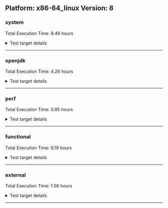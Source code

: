 ## Platform: x86-64_linux Version: 8 

###  system
 Total Execution Time:  9.46  hours
<details><summary>Test target details</summary>

| Test Name | Time |
| --- | --- |
| TestJlmRemoteThreadAuth_0 | 750527.00  ms|
| TestIBMJlmRemoteMemoryAuth_SE80_Linux_1 | 749062.00  ms|
| TestIBMJlmRemoteMemoryAuth_SE80_Linux_0 | 747126.00  ms|
| TestJlmRemoteThreadAuth_1 | 739383.00  ms|
| TestJlmRemoteThreadNoAuth_0 | 726700.00  ms|
| TestJlmRemoteThreadNoAuth_1 | 714310.00  ms|
| TestIBMJlmRemoteMemoryNoAuth_SE80_Linux_1 | 709214.00  ms|
| TestIBMJlmRemoteMemoryNoAuth_SE80_Linux_0 | 708973.00  ms|
| MiniMix_aot_5m_0 | 683395.00  ms|
| TestJlmRemoteClassAuth_0 | 677194.00  ms|
| TestJlmRemoteClassAuth_1 | 663857.00  ms|
| TestJlmRemoteClassNoAuth_0 | 660915.00  ms|
| TestJlmRemoteClassNoAuth_1 | 648614.00  ms|
| SharedClasses.SCM23.MultiThreadMultiCL_1 | 617455.00  ms|
| SharedClasses.SCM23.MultiThreadMultiCL_0 | 611040.00  ms|
| SharedClasses.SCM23.MultiCL_0 | 506719.00  ms|
| SharedClasses.SCM23.MultiCL_1 | 459439.00  ms|
| ConcurrentLoadTest_5m_0 | 348553.00  ms|
| ConcurrentLoadTest_5m_1 | 348072.00  ms|
| MiniMix_5m_0 | 344667.00  ms|
| MiniMix_5m_1 | 342847.00  ms|
| MiniMix_5min_jdk8_0 | 339996.00  ms|
| DBBLoadTest_5m_0 | 309862.00  ms|
| DBBLoadTest_5m_1 | 309624.00  ms|
| NioLoadTest_5m_0 | 309441.00  ms|
| NioLoadTest_5m_1 | 308815.00  ms|
| LambdaLoadTest_J9_5m_0 | 304618.00  ms|
| LambdaLoadTest_J9_5m_1 | 304617.00  ms|
| LambdaLoadTest_CS_5m_0 | 304376.00  ms|
| MauveSingleInvocLoad_J9_5m_1 | 304347.00  ms|
| MauveSingleThrdLoad_J9_5m_0 | 304288.00  ms|
| MauveSingleInvocLoad_J9_5m_0 | 304278.00  ms|
| MauveSingleThrdLoad_J9_5m_1 | 304247.00  ms|
| LangLoadTest_5m_0 | 304137.00  ms|
| DaaLoadTest_daa1_5m_0 | 304058.00  ms|
| DaaLoadTest_daa1_5m_1 | 303953.00  ms|
| DaaLoadTest_daa2_5m_1 | 303949.00  ms|
| HeapHogLoadTest_5m_1 | 303927.00  ms|
| DaaLoadTest_daa1_CS_5m_0 | 303917.00  ms|
| ClassLoadingTest_CS_5m_0 | 303848.00  ms|
| DaaLoadTest_daa2_5m_0 | 303793.00  ms|
| DaaLoadTest_all_CS_5m_0 | 303759.00  ms|
| DaaLoadTest_daa2_CS_5m_0 | 303677.00  ms|
| DaaLoadTest_all_5m_0 | 303631.00  ms|
| DaaLoadTest_all_5m_1 | 303623.00  ms|
| HeapHogLoadTest_5m_0 | 303586.00  ms|
| DaaLoadTest_daa3_5m_0 | 303552.00  ms|
| ObjectTreeLoadTest_5m_0 | 303542.00  ms|
| MathLoadTest_autosimd_CS_5m_0 | 303464.00  ms|
| DaaLoadTest_daa3_5m_1 | 303454.00  ms|
| MathLoadTest_all_CS_5m_0 | 303432.00  ms|
| DaaLoadTest_daa3_CS_5m_0 | 303382.00  ms|
| MathLoadTest_bigdecimal_CS_5m_0 | 303349.00  ms|
| ObjectTreeLoadTest_5m_1 | 303201.00  ms|
| MauveMultiThrdLoad_5m_1 | 303191.00  ms|
| MauveMultiThrdLoad_5m_0 | 303123.00  ms|
| MathLoadTest_all_5m_1 | 303084.00  ms|
| MathLoadTest_all_5m_0 | 303076.00  ms|
| MauveSingleThrdLoad_HS_5m_0 | 302945.00  ms|
| MauveSingleThrdLoad_HS_5m_1 | 302898.00  ms|
| LambdaLoadTest_HS_5m_0 | 302805.00  ms|
| ClassLoadingTest_5m_1 | 302802.00  ms|
| MauveSingleInvocLoad_HS_5m_0 | 302795.00  ms|
| MauveSingleInvocLoad_HS_5m_1 | 302782.00  ms|
| MathLoadTest_autosimd_5m_1 | 302755.00  ms|
| MathLoadTest_bigdecimal_5m_1 | 302741.00  ms|
| ClassLoadingTest_5m_0 | 302722.00  ms|
| MathLoadTest_autosimd_5m_0 | 302700.00  ms|
| MathLoadTest_bigdecimal_5m_0 | 302695.00  ms|
| LambdaLoadTest_HS_5m_1 | 302673.00  ms|
| LangLoadTest_5m_1 | 301449.00  ms|
| UtilLoadTest_5m_0 | 294138.00  ms|
| UtilLoadTest_5m_1 | 294115.00  ms|
| SharedClasses.SCM01.MultiThreadMultiCL_1 | 270005.00  ms|
| HCRLateAttachWorkload_0 | 265465.00  ms|
| HCRLateAttachWorkload_1 | 258864.00  ms|
| SharedClasses.SCM01.MultiThreadMultiCL_0 | 254239.00  ms|
| SharedClasses.SCM23.MultiThread_0 | 252165.00  ms|
| SharedClasses.SCM23.MultiThread_1 | 238577.00  ms|
| TestJlmRemoteMemoryAuth_0 | 205657.00  ms|
| TestJlmRemoteMemoryNoAuth_0 | 193947.00  ms|
| TestJlmRemoteMemoryAuth_1 | 191002.00  ms|
| TestJlmRemoteMemoryNoAuth_1 | 180914.00  ms|
| ConcurrentLoadTest_0 | 165425.00  ms|
| TestJlmRemoteNotifierProxyAuth_0 | 148695.00  ms|
| TestJlmRemoteNotifierProxyAuth_1 | 146176.00  ms|
| SharedClasses.SCM01.SingleCL_0 | 136495.00  ms|
| NioLoadTest_0 | 135905.00  ms|
| SharedClassesAPI_0 | 135678.00  ms|
| SharedClassesAPI_1 | 131887.00  ms|
| SC_Softmx_UpDown_1 | 119411.00  ms|
| SC_Softmx_UpDown_0 | 119238.00  ms|
| SC_Softmx_Increase_1 | 109189.00  ms|
| SC_Softmx_Increase_0 | 108882.00  ms|
| SC_Softmx_JitAot_Linux_0 | 106855.00  ms|
| SC_Softmx_JitAot_Linux_1 | 104853.00  ms|
| SharedClasses.SCM01.MultiCL_0 | 104775.00  ms|
| MathLoadTest_all_0 | 104656.00  ms|
| SharedClasses.SCM01.MultiCL_1 | 103950.00  ms|
| SharedClasses.SCM01.MultiThread_0 | 75041.00  ms|
| MauveMultiThrdLoad_0 | 69778.00  ms|
| SharedClasses.SCM01.MultiThread_1 | 69701.00  ms|
| TestIBMJlmRemoteClassAuth_SE80_Linux_0 | 64729.00  ms|
| TestIBMJlmRemoteClassAuth_SE80_Linux_1 | 64155.00  ms|
| MathLoadTest_bigdecimal_0 | 63211.00  ms|
| MauveSingleThrdLoad_HS_0 | 56932.00  ms|
| ParallelStreamsLoadTest_CS_0 | 48761.00  ms|
| SharedClasses.SCM23.SingleCL_0 | 48498.00  ms|
| ParallelStreamsLoadTest_J9_0 | 46532.00  ms|
| SharedClasses.SCM23.SingleCL_1 | 45570.00  ms|
| ParallelStreamsLoadTest_J9_1 | 44896.00  ms|
| TestIBMJlmRemoteClassNoAuth_SE80_Linux_0 | 44878.00  ms|
| TestIBMJlmRemoteClassNoAuth_SE80_Linux_1 | 44085.00  ms|
| ClassLoadingTest_0 | 42823.00  ms|
| LockingLoadTest_0 | 32784.00  ms|
| LockingLoadTest_1 | 32137.00  ms|
| SharedClasses.SCM01.SingleCL_1 | 31843.00  ms|
| SharedClassesWorkload_1 | 28795.00  ms|
| SharedClassesWorkload_0 | 28785.00  ms|
| TestJlmLocal_0 | 27223.00  ms|
| TestJlmLocal_1 | 26758.00  ms|
| ParallelStreamsLoadTest_HS_1 | 26080.00  ms|
| ParallelStreamsLoadTest_HS_0 | 24172.00  ms|
| OAuthTest_0 | 18942.00  ms|
| LangLoadTest_0 | 16313.00  ms|
| UtilLoadTest_0 | 12852.00  ms|
| DirectByteBufferLoadTest_0 | 8383.00  ms|
| MauveSingleInvocLoad_HS_0 | 5206.00  ms|
| MathLoadTest_autosimd_0 | 5193.00  ms|
| jcstress_SampleTestBench_0 | 4789.00  ms|
| LambdaLoadTest_Hotspot_0 | 2254.00  ms|
| TestIBMJlmLocal_0 | 2194.00  ms|
| TestIBMJlmLocal_1 | 2132.00  ms|
| MachineInfo_0 | 532.00  ms|
| ConcurrentLoadTest_2 | 29.00  ms|
| UtilLoadTest_1 | 29.00  ms|
| ConcurrentLoadTest_1 | 29.00  ms|
| LangLoadTest_2 | 29.00  ms|
| UtilLoadTest_2 | 29.00  ms|
| MathLoadTest_all_1 | 29.00  ms|
| MathLoadTest_all_2 | 29.00  ms|
| LangLoadTest_1 | 29.00  ms|
| DirectByteBufferLoadTest_2 | 29.00  ms|
| DirectByteBufferLoadTest_1 | 28.00  ms|
| ClassLoadingTest_2 | 22.00  ms|
| MauveSingleThrdLoad_HS_2 | 22.00  ms|
| NioLoadTest_2 | 22.00  ms|
| NioLoadTest_1 | 21.00  ms|
| MathLoadTest_bigdecimal_1 | 20.00  ms|
| LambdaLoadTest_Hotspot_1 | 20.00  ms|
| JdiTest_1 | 19.00  ms|
| JdiTest_0 | 19.00  ms|
| JdiTest_2 | 19.00  ms|
| MauveMultiThrdLoad_2 | 19.00  ms|
| MathLoadTest_bigdecimal_2 | 19.00  ms|
| MathLoadTest_autosimd_1 | 19.00  ms|
| TestJlmRemoteMemoryAuth_2 | 18.00  ms|
| TestJlmRemoteMemoryNoAuth_2 | 18.00  ms|
| MauveSingleThrdLoad_HS_1 | 18.00  ms|
| MauveMultiThrdLoad_CS_5m_0 | 17.00  ms|
| MauveSingleInvocLoad_CS_5m_0 | 17.00  ms|
| ClassLoadingTest_1 | 17.00  ms|
| MathLoadTest_autosimd_2 | 17.00  ms|
| MauveSingleInvocLoad_HS_2 | 17.00  ms|
| MauveMultiThrdLoad_1 | 17.00  ms|
| LambdaLoadTest_Hotspot_2 | 17.00  ms|
| MauveSingleThrdLoad_CS_5m_0 | 16.00  ms|
| MauveSingleInvocLoad_HS_1 | 16.00  ms|
| MathLoadTest_bigdecimal_5m_2 | 15.00  ms|
| MauveSingleInvocLoad_HS_5m_2 | 15.00  ms|
| NioLoadTest_5m_2 | 15.00  ms|
| LambdaLoadTest_HS_5m_2 | 15.00  ms|
| MathLoadTest_all_5m_2 | 15.00  ms|
| MauveSingleThrdLoad_HS_5m_2 | 15.00  ms|
| MathLoadTest_autosimd_5m_2 | 15.00  ms|
| ParallelStreamsLoadTest_HS_2 | 14.00  ms|
| TestJlmRemoteNotifierProxyAuth_2 | 14.00  ms|
| TestIBMJlmRemoteClassAuth_SE80_0 | 14.00  ms|
| TestJlmLocal_2 | 14.00  ms|
| ClassLoadingTest_5m_2 | 14.00  ms|
| LangLoadTest_5m_2 | 14.00  ms|
| LockingLoadTest_2 | 14.00  ms|
| TestJlmRemoteThreadAuth_2 | 14.00  ms|
| MauveMultiThrdLoad_5m_2 | 14.00  ms|
| TestJlmRemoteClassAuth_2 | 14.00  ms|
| TestJlmRemoteClassNoAuth_2 | 14.00  ms|
| TestJlmRemoteThreadNoAuth_2 | 14.00  ms|
| UtilLoadTest_5m_2 | 14.00  ms|
| ConcurrentLoadTest_5m_2 | 14.00  ms|
| HCRLateAttachWorkload_2 | 14.00  ms|
| MiniMix_5m_2 | 14.00  ms|
| DBBLoadTest_5m_2 | 13.00  ms|
| TestIBMJlmRemoteClassNoAuth_SE80_1 | 13.00  ms|
| TestIBMJlmRemoteMemoryAuth_SE80_1 | 13.00  ms|
| TestIBMJlmRemoteClassAuth_SE80_1 | 13.00  ms|
| TestIBMJlmRemoteClassNoAuth_SE80_0 | 13.00  ms|
| TestIBMJlmRemoteMemoryNoAuth_SE80_0 | 13.00  ms|
| TestIBMJlmRemoteMemoryAuth_SE80_0 | 12.00  ms|
| SC_Softmx_JitAot_0 | 12.00  ms|
| TestIBMJlmRemoteMemoryNoAuth_SE80_1 | 12.00  ms|
| SC_Softmx_JitAot_1 | 12.00  ms|
</details>

---

###  openjdk
 Total Execution Time:  4.26  hours
<details><summary>Test target details</summary>

| Test Name | Time |
| --- | --- |
| jdk_security3_1 | 1005600.00  ms|
| jdk_security3_0 | 998260.00  ms|
| hotspot_jre_1 | 876624.00  ms|
| hotspot_jre_0 | 805754.00  ms|
| jdk_jfr_0 | 675974.00  ms|
| jdk_util_0 | 674450.00  ms|
| jdk_util_1 | 668450.00  ms|
| jdk_other_1 | 642613.00  ms|
| jdk_other_0 | 600962.00  ms|
| jdk_jfr_1 | 589031.00  ms|
| jdk_nio_0 | 375643.00  ms|
| dragonwell8_elastic-heap_hotspot_0 | 370550.00  ms|
| jdk_rmi_1 | 367770.00  ms|
| jdk_net_1 | 349042.00  ms|
| jdk_rmi_0 | 339552.00  ms|
| jdk_net_0 | 326950.00  ms|
| jdk_nio_1 | 319295.00  ms|
| hotspot_custom_0 | 303627.00  ms|
| hotspot_custom_1 | 303327.00  ms|
| jdk_lang_1 | 258833.00  ms|
| jdk_jmx_0 | 240671.00  ms|
| jdk_lang_0 | 237520.00  ms|
| jdk_tools_1 | 222210.00  ms|
| jdk_tools_0 | 216656.00  ms|
| jdk_security4_1 | 191545.00  ms|
| jdk_jmx_1 | 190984.00  ms|
| jdk_security4_0 | 189210.00  ms|
| jdk_beans_1 | 186178.00  ms|
| jdk_jdi_jdk8_0 | 182319.00  ms|
| jdk_jdi_jdk8_1 | 181207.00  ms|
| jdk_beans_0 | 180316.00  ms|
| jdk_instrument_0 | 163924.00  ms|
| dragonwell8_jwarmup_hotspot_0 | 137831.00  ms|
| jdk_imageio_0 | 132709.00  ms|
| jdk_imageio_1 | 132346.00  ms|
| jdk_security1_0 | 121351.00  ms|
| jdk_math_0 | 117335.00  ms|
| jdk_instrument_1 | 116031.00  ms|
| jdk_math_1 | 113238.00  ms|
| jdk_security2_0 | 103415.00  ms|
| jdk_jdi_0 | 100802.00  ms|
| jdk_security2_1 | 98075.00  ms|
| jdk_time_0 | 96945.00  ms|
| jdk_security1_1 | 96602.00  ms|
| jdk_time_1 | 83377.00  ms|
| jdk_io_1 | 63766.00  ms|
| jdk_management_0 | 62940.00  ms|
| jdk_io_0 | 62473.00  ms|
| dragonwell8_feature_jdk0_0 | 61873.00  ms|
| dragonwell8_elastic-heap_jdk_0 | 56788.00  ms|
| jdk_management_1 | 52694.00  ms|
| dragonwell8_feature_jdk1_0 | 47384.00  ms|
| jdk_text_1 | 43821.00  ms|
| dragonwell8_tenant_hotspot_0 | 39720.00  ms|
| jdk_text_0 | 39506.00  ms|
| dragonwell8_tenant_jdk_0 | 26306.00  ms|
| jdk_custom_0 | 23113.00  ms|
| dragonwell8_feature_jdk2_0 | 22833.00  ms|
| jdk_custom_1 | 21872.00  ms|
| dragonwell8_feature_jdk3_0 | 9058.00  ms|
| langtools_custom_1 | 5198.00  ms|
| langtools_custom_0 | 5006.00  ms|
| hotspot_compiler_0 | 2666.00  ms|
| hotspot_runtime_0 | 2648.00  ms|
| hotspot_runtime_1 | 2606.00  ms|
| hotspot_serviceability_0 | 2496.00  ms|
| hotspot_compiler_1 | 2488.00  ms|
| hotspot_gc_0 | 2445.00  ms|
| hotspot_gc_1 | 2435.00  ms|
| hotspot_serviceability_1 | 2295.00  ms|
| hotspot_all_0 | 1629.00  ms|
| jdk_swing_2 | 26.00  ms|
| jdk_swing_0 | 25.00  ms|
| jdk_2d_1 | 24.00  ms|
| jdk_awt_0 | 24.00  ms|
| jdk_awt_2 | 24.00  ms|
| jdk_sound_1 | 24.00  ms|
| hotspot_serviceability_2 | 21.00  ms|
| jdk_time_2 | 20.00  ms|
| jdk_management_2 | 20.00  ms|
| hotspot_jre_2 | 19.00  ms|
| jdk_jfr_2 | 19.00  ms|
| jdk_2d_0 | 18.00  ms|
| jdk_rmi_2 | 18.00  ms|
| jdk_instrument_2 | 18.00  ms|
| jdk_2d_2 | 18.00  ms|
| jdk_security4_2 | 18.00  ms|
| jdk_nio_2 | 18.00  ms|
| jdk_security2_2 | 17.00  ms|
| jdk_awt_1 | 17.00  ms|
| jdk_custom_2 | 16.00  ms|
| jdk_jdi_jdk8_2 | 16.00  ms|
| langtools_custom_2 | 16.00  ms|
| jdk_sound_0 | 16.00  ms|
| jdk_math_2 | 16.00  ms|
| hotspot_compiler_2 | 16.00  ms|
| jdk_sound_2 | 16.00  ms|
| jdk_swing_1 | 15.00  ms|
| jdk_lang_2 | 15.00  ms|
| jdk_util_2 | 15.00  ms|
| hotspot_custom_2 | 15.00  ms|
| hotspot_gc_2 | 14.00  ms|
| jdk_jmx_2 | 14.00  ms|
| jdk_net_2 | 14.00  ms|
| jdk_io_2 | 13.00  ms|
| jdk_beans_2 | 13.00  ms|
| jdk_security1_2 | 13.00  ms|
| jdk_tools_2 | 13.00  ms|
| jdk_security3_2 | 13.00  ms|
| jdk_imageio_2 | 13.00  ms|
| jdk_other_2 | 12.00  ms|
| jdk_text_2 | 11.00  ms|
| hotspot_runtime_2 | 11.00  ms|
| jdk_jdi_2 | 10.00  ms|
| hotspot_all_2 | 10.00  ms|
| jdk_jdi_1 | 9.00  ms|
| hotspot_all_1 | 9.00  ms|
</details>

---

###  perf
 Total Execution Time:  0.85  hours
<details><summary>Test target details</summary>

| Test Name | Time |
| --- | --- |
| IdleMicrobenchmark_J9_0 | 395657.00  ms|
| IdleMicrobenchmark_HS_0 | 393632.00  ms|
| renaissance-movie-lens_0 | 331428.00  ms|
| renaissance-als_0 | 299285.00  ms|
| renaissance-fj-kmeans_0 | 248977.00  ms|
| renaissance-future-genetic_0 | 221219.00  ms|
| renaissance-db-shootout_0 | 196697.00  ms|
| renaissance-chi-square_0 | 141967.00  ms|
| renaissance-gauss-mix_0 | 133770.00  ms|
| renaissance-mnemonics_0 | 130939.00  ms|
| renaissance-par-mnemonics_0 | 117765.00  ms|
| renaissance-dec-tree_0 | 106627.00  ms|
| renaissance-philosophers_0 | 81108.00  ms|
| renaissance-finagle-http_0 | 68391.00  ms|
| renaissance-log-regression_0 | 60206.00  ms|
| renaissance-scala-kmeans_0 | 47363.00  ms|
| dacapo-eclipse_0 | 35285.00  ms|
| dacapo-h2_0 | 16825.00  ms|
| dacapo-jython_0 | 14936.00  ms|
| dacapo-avrora_0 | 6986.00  ms|
| dacapo-sunflow_0 | 5454.00  ms|
| dacapo-xalan_0 | 4480.00  ms|
| dacapo-pmd_0 | 3202.00  ms|
| dacapo-fop_0 | 2351.00  ms|
| dacapo-luindex_0 | 2078.00  ms|
| renaissance-finagle-chirper_0 | 18.00  ms|
| renaissance-akka-uct_0 | 17.00  ms|
| dacapo-lusearch-fix_0 | 16.00  ms|
| dacapo-tomcat_0 | 15.00  ms|
| renaissance-naive-bayes_0 | 12.00  ms|
</details>

---

###  functional
 Total Execution Time:  6.19  hours
<details><summary>Test target details</summary>

| Test Name | Time |
| --- | --- |
| cmdLineTester_vmRuntimeState_0 | 1330756.00  ms|
| SyntheticGCWorkload_concurrentSlackAuto_100k_J9_0 | 1209202.00  ms|
| SyntheticGCWorkload_concurrentSlackAuto_10M_J9_0 | 1208234.00  ms|
| testJITServer_0 | 703106.00  ms|
| testJITServer_1 | 702865.00  ms|
| testSoftMxDisclaimMemory_3 | 662206.00  ms|
| testSCCacheManagement_0 | 632073.00  ms|
| testSoftMxDisclaimMemory_LP4k_3 | 618493.00  ms|
| testDefaultDisclaimMemory_3 | 617324.00  ms|
| SyntheticGCWorkload_DoubleMap_J9_0 | 600649.00  ms|
| threadMXBeanTestSuite2_1 | 343284.00  ms|
| threadMXBeanTestSuite2_2 | 341683.00  ms|
| threadMXBeanTestSuite2_3 | 340809.00  ms|
| threadMXBeanTestSuite2_0 | 340425.00  ms|
| cmdLineTester_GCRegressionTests_3 | 254216.00  ms|
| cmdLineTester_GCRegressionTests_2 | 251909.00  ms|
| cmdLineTester_GCRegressionTests_0 | 250421.00  ms|
| cmdLineTester_GCRegressionTests_1 | 249927.00  ms|
| cmdLineTester_jvmtitests_hcr_OSRG_nongold_SE80_2 | 227467.00  ms|
| cmdLineTester_jvmtitests_hcr_SE80_3 | 202973.00  ms|
| cmdLineTester_jvmtitests_hcr_OSRG_nongold_SE80_0 | 189026.00  ms|
| cmdLineTester_verbosetest_4 | 184510.00  ms|
| J9vmTest_1 | 174797.00  ms|
| J9vmTest_3 | 171736.00  ms|
| J9vmTest_2 | 171397.00  ms|
| J9vmTest_4 | 167093.00  ms|
| J9vmTest_0 | 166287.00  ms|
| cmdLineTester_verbosetest_5 | 164149.00  ms|
| J9vmTest_5 | 160811.00  ms|
| cmdLineTester_jvmtitests_hcr_OSRG_nongold_SE80_3 | 126225.00  ms|
| cmdLineTester_jvmtitests_hcr_OSRG_nongold_SE80_4 | 125991.00  ms|
| cmdLineTester_jvmtitests_hcr_OSRG_nongold_SE80_1 | 125501.00  ms|
| jit_tr_0 | 123544.00  ms|
| TestArrayCopy_1 | 121027.00  ms|
| TestArrayCopy_3 | 121023.00  ms|
| TestArrayCopy_openj9_none_SCC_0 | 121016.00  ms|
| TestArrayCopy_2 | 121011.00  ms|
| TestArrayCopy_openj9_none_SCC_1 | 120996.00  ms|
| TestArrayCopy_openj9_none_SCC_3 | 120972.00  ms|
| TestArrayCopy_0 | 120966.00  ms|
| TestArrayCopy_openj9_none_SCC_2 | 120957.00  ms|
| SharedCPEntryInvokerTests_2 | 120762.00  ms|
| cmdLineTester_verbosetest_1 | 117339.00  ms|
| cmdLineTester_verbosetest_6 | 104717.00  ms|
| cmdLineTester_verbosetest_2 | 99159.00  ms|
| MBCS_Tests_charsets8_0 | 95528.00  ms|
| cmdLineTester_verbosetest_3 | 91971.00  ms|
| cmdLineTester_verbosetest_0 | 91565.00  ms|
| MBCS_Tests_charsets_0 | 89375.00  ms|
| cmdLineTester_decompilationTests_nongold_1 | 88525.00  ms|
| cmdLineTester_fieldwatchtests_0 | 85977.00  ms|
| cmdLineTester_decompilationTests_0 | 84424.00  ms|
| cmdLineTester_decompilationTests_nongold_2 | 84360.00  ms|
| gc_rwlocktest_0 | 80254.00  ms|
| cmdLineTester_pltest_j9sig_ext_0 | 78327.00  ms|
| cmdLineTester_decompilationTests_1 | 77689.00  ms|
| cmdLineTester_jvmtitests_5 | 72608.00  ms|
| cmdLineTester_jvmtitests_4 | 72188.00  ms|
| cmdLineTester_pltest_0 | 69639.00  ms|
| testSoftMxDisclaimMemory_2 | 67401.00  ms|
| testOSMXBeanLocal_1 | 65968.00  ms|
| testOSMXBeanLocal_0 | 65914.00  ms|
| cmdLineTester_classesdbgddrext_0 | 63132.00  ms|
| cmdLineTester_shrcdbgddrext_0 | 63087.00  ms|
| cmdLineTester_shrcdbgddrext_1 | 61842.00  ms|
| testGuestOSMXBeanRemote_1 | 61331.00  ms|
| testOSMXBeanRemote_1 | 61318.00  ms|
| regressionBucketDefault_0 | 61223.00  ms|
| testGuestOSMXBeanRemote_0 | 61179.00  ms|
| testOSMXBeanRemote_0 | 61172.00  ms|
| regressionBucketDefault_1 | 61170.00  ms|
| cmdLineTester_loopReduction_0 | 60177.00  ms|
| cmdLineTester_classesdbgddrext_1 | 59757.00  ms|
| cmdLineTester_jvmtitests_8 | 57285.00  ms|
| cmdLineTester_jvmtitests_7 | 56439.00  ms|
| cmdLineTester_jvmtitests_0 | 56048.00  ms|
| cmdLineTester_jvmtitests_6 | 55671.00  ms|
| StringPeepholeTest_0 | 53290.00  ms|
| testSoftMxDisclaimMemory_1 | 52074.00  ms|
| jit_hw_0 | 51889.00  ms|
| cmdLineTester_jython_6 | 50772.00  ms|
| cmdLineTester_jython_3 | 50400.00  ms|
| cmdLineTester_decompilationTests_nongold_3 | 49554.00  ms|
| testSoftMxDisclaimMemory_LP4k_1 | 49406.00  ms|
| testvmcheck_3 | 49022.00  ms|
| testvmcheck_6 | 48678.00  ms|
| testvmcheck_5 | 48307.00  ms|
| cmdLineTester_decompilationTests_nongold_0 | 48131.00  ms|
| JCL_Test_SE80_2 | 48090.00  ms|
| testvmcheck_2 | 47982.00  ms|
| testvmcheck_1 | 47970.00  ms|
| testvmcheck_0 | 47687.00  ms|
| testvmcheck_4 | 47651.00  ms|
| JCL_Test_SE80_0 | 47268.00  ms|
| JCL_Test_SE80_1 | 46609.00  ms|
| testSoftMxDisclaimMemory_LP4k_2 | 40932.00  ms|
| ThreadRegressionTests_3 | 40676.00  ms|
| ThreadRegressionTests_2 | 40644.00  ms|
| ThreadRegressionTests_0 | 40497.00  ms|
| ThreadRegressionTests_4 | 40467.00  ms|
| jsr292Test_JitCount0_jdk8_0 | 39857.00  ms|
| SCURLClassLoaderTests_SE80_0 | 39379.00  ms|
| SCURLClassLoaderNPTests_SE80_0 | 39114.00  ms|
| cmdLineTester_jvmtitests_2 | 38841.00  ms|
| SCURLClassLoaderNPTests_SE80_1 | 38776.00  ms|
| SCURLClassLoaderTests_SE80_1 | 38712.00  ms|
| cmdLineTester_jvmtitests_1 | 38612.00  ms|
| jit_vich_0 | 38159.00  ms|
| TestFlushReflectionCache_SE80_2 | 38132.00  ms|
| SharedClassesSysVTesting_0 | 37827.00  ms|
| cmdLineTester_jvmtitests_debug_1 | 36497.00  ms|
| cmdLineTester_jvmtitests_debug_openj9_none_SCC_1 | 35906.00  ms|
| threadMXBeanTestSuite1_6 | 35415.00  ms|
| threadMXBeanTestSuite1_7 | 35299.00  ms|
| threadMXBeanTestSuite1_4 | 34927.00  ms|
| threadMXBeanTestSuite1_5 | 34680.00  ms|
| threadMXBeanTimedParkTest_2 | 34456.00  ms|
| threadMXBeanTimedParkTest_1 | 34424.00  ms|
| threadMXBeanTimedParkTest_0 | 34334.00  ms|
| threadMXBeanTimedParkTest_3 | 34300.00  ms|
| TestAttachAPI_SE80_0 | 33673.00  ms|
| cmdLineTester_jvmtitests_debug_10 | 33014.00  ms|
| cmdLineTester_jvmtitests_debug_4 | 32839.00  ms|
| cmdLineTester_jvmtitests_debug_5 | 32586.00  ms|
| TestRefreshGCSpecialClassesCache_BCI_EXTENDED_HCR_JIT_ON_SE80_0 | 32565.00  ms|
| TestRefreshGCSpecialClassesCache_BCI_FAST_HCR_JIT_ON_SE80_0 | 32166.00  ms|
| cmdLineTester_jvmtitests_debug_8 | 32085.00  ms|
| cmdLineTester_jvmtitests_debug_3 | 31817.00  ms|
| cmdLineTester_jvmtitests_debug_6 | 31812.00  ms|
| cmdLineTester_jvmtitests_debug_openj9_none_SCC_3 | 31750.00  ms|
| cmdLineTester_jvmtitests_hcr_SE80_6 | 31706.00  ms|
| cmdLineTester_jvmtitests_debug_11 | 31676.00  ms|
| cmdLineTester_jvmtitests_debug_openj9_none_SCC_4 | 31659.00  ms|
| cmdLineTester_jvmtitests_hcr_SE80_7 | 31416.00  ms|
| cmdLineTester_callsitedbgddrext_openj9_0 | 31244.00  ms|
| cmdLineTester_jvmtitests_debug_openj9_none_SCC_5 | 31083.00  ms|
| TestRefreshGCSpecialClassesCache_NOBCI_JIT_ON_SE80_0 | 31023.00  ms|
| cmdLineTester_fastClassHashTable_0 | 30951.00  ms|
| cmdLineTester_jvmtitests_debug_7 | 30770.00  ms|
| cmdLineTester_jvmtitests_debug_openj9_none_SCC_10 | 30711.00  ms|
| cmdLineTester_jvmtitests_debug_openj9_none_SCC_8 | 30619.00  ms|
| cmdLineTester_jvmtitests_debug_openj9_none_SCC_11 | 30425.00  ms|
| cmdLineTester_jvmtitests_debug_openj9_none_SCC_6 | 30384.00  ms|
| cmdLineTester_jvmtitests_debug_openj9_none_SCC_7 | 30026.00  ms|
| testSoftMxDisclaimMemory_LP4k_0 | 28625.00  ms|
| cmdLineTest_J9test_common_0 | 27182.00  ms|
| jit_jar_0 | 26384.00  ms|
| cmdLineTester_jvmtitests_hcr_SE80_4 | 26261.00  ms|
| cmdLineTester_jvmtitests_hcr_SE80_9 | 26190.00  ms|
| cmdLineTester_jvmtitests_hcr_SE80_2 | 26103.00  ms|
| cmdLineTester_jvmtitests_hcr_SE80_8 | 26061.00  ms|
| cmdLineTester_jvmtitests_hcr_SE80_1 | 26011.00  ms|
| TestJcmd_0 | 25956.00  ms|
| cmdLineTester_jvmtitests_hcr_SE80_10 | 25790.00  ms|
| cmdLineTester_jvmtitests_hcr_SE80_0 | 24660.00  ms|
| cmdLineTester_XcheckJNI_0 | 24524.00  ms|
| VmArgumentTests_0 | 24502.00  ms|
| cmdLineTester_locales_0 | 23810.00  ms|
| testRASAPI_0 | 23598.00  ms|
| cmdLineTester_GCRegressionTests_Mode301_0 | 23312.00  ms|
| cmdLineTester_SCHelperCompatTests_unix_0 | 23303.00  ms|
| cmdLineTester_SCHelperCompatTests_unix_1 | 23244.00  ms|
| JCL_Test_JITHelpers_SE80_1 | 22850.00  ms|
| threadMXBeanTestSuite1_1 | 22665.00  ms|
| threadMXBeanTestSuite1_2 | 22628.00  ms|
| threadMXBeanTestSuite1_0 | 22469.00  ms|
| threadMXBeanTestSuite1_3 | 22450.00  ms|
| JCL_Test_JITHelpers_SE80_0 | 21698.00  ms|
| jsr335tests_SE80_0 | 21676.00  ms|
| cmdLineTester_GCRotatingVerboseLogTests_0 | 21398.00  ms|
| cmdLineTester_GCRotatingVerboseLogTests_2 | 21122.00  ms|
| cmdLineTester_GCRotatingVerboseLogTests_3 | 21087.00  ms|
| cmdLineTester_GCRotatingVerboseLogTests_4 | 20987.00  ms|
| cmdLineTester_GCRotatingVerboseLogTests_1 | 20973.00  ms|
| jit_jitt_openj9_none_SCC_2 | 20704.00  ms|
| jit_jitt_array_5 | 20573.00  ms|
| jit_recognizedMethod_1 | 20452.00  ms|
| jit_jitt_openj9_none_SCC_3 | 20372.00  ms|
| jit_jitt_1 | 20341.00  ms|
| jit_jitt_openj9_none_SCC_1 | 20329.00  ms|
| jit_jitt_array_4 | 20153.00  ms|
| cmdLineTester_SCURLHelperTests_80_1 | 20101.00  ms|
| jit_jitt_3 | 20045.00  ms|
| cmdLineTester_SCURLHelperTests_80_0 | 20023.00  ms|
| jit_jitt_openj9_none_SCC_0 | 20000.00  ms|
| jit_jitt_array_0 | 19986.00  ms|
| jit_jitt_array_3 | 19945.00  ms|
| jit_jitt_array_6 | 19934.00  ms|
| jit_jitt_2 | 19922.00  ms|
| jit_jitt_0 | 19801.00  ms|
| jit_jitt_array_2 | 19348.00  ms|
| TestFileLocking_SE80_0 | 18803.00  ms|
| shrtest_linux_SE80_0 | 18104.00  ms|
| shrtest_linux_SE80_1 | 17810.00  ms|
| testDefaultDisclaimMemory_2 | 17666.00  ms|
| testDDRExt_Callsites_0 | 17523.00  ms|
| testJCMMXBeanRemote_SE80_0 | 17474.00  ms|
| testJCMMXBeanRemote_SE80_1 | 17450.00  ms|
| jit_recognizedMethod_3 | 17205.00  ms|
| jsr335tests_SE80_2 | 17059.00  ms|
| stringConcatOptTest_1 | 16726.00  ms|
| jsr335tests_SE80_7 | 16590.00  ms|
| jsr292Test_jdk8_special_0 | 16351.00  ms|
| cmdLineTester_dumpromclasstests_0 | 16277.00  ms|
| jit_recognizedMethod_4 | 16236.00  ms|
| JCL_Test_JITHelpers_SE80_3 | 16081.00  ms|
| testSCCMLTests3_0 | 15989.00  ms|
| TestAttachErrorHandling_SE80_0 | 15980.00  ms|
| jsr292Test_jdk8_0 | 15971.00  ms|
| jit_hw_1 | 15937.00  ms|
| jit_hw_2 | 15671.00  ms|
| testOpenJ9DiagnosticsMXBean_0 | 15601.00  ms|
| testSCCMLTests1_openj9_0 | 15492.00  ms|
| testDefaultDisclaimMemory_1 | 15396.00  ms|
| jit_jitt_array_compress_0 | 15383.00  ms|
| jit_recognizedMethod_2 | 15195.00  ms|
| testSCCMLTests1_openj9_1 | 15169.00  ms|
| jit_jitt_array_compress_1 | 15003.00  ms|
| jit_jitt_array_compress_2 | 14983.00  ms|
| testSoftMxDisclaimMemory_0 | 14971.00  ms|
| testDDRExt_Class_0 | 14945.00  ms|
| stringConcatOptTest_0 | 14901.00  ms|
| testSCCMLTests3_1 | 14852.00  ms|
| jit_jitt_array_1 | 14812.00  ms|
| jit_jitt_array_compress_3 | 14776.00  ms|
| memleaksTest_0 | 14274.00  ms|
| testSCCMLTests2_0 | 14211.00  ms|
| JCL_Test_JITHelpers_SE80_2 | 14154.00  ms|
| testSCCMLTests2_1 | 13872.00  ms|
| jsr335tests_SE80_1 | 13163.00  ms|
| jsr335tests_SE80_3 | 13161.00  ms|
| gcNotificationTest_Metronome_1 | 13075.00  ms|
| gcNotificationTest_Balanced_0 | 13051.00  ms|
| gcNotificationTest_Metronome_0 | 13049.00  ms|
| gcNotificationTest_GenCon_0 | 13043.00  ms|
| gcNotificationTest_Balanced_1 | 13040.00  ms|
| gcNotificationTest_OptAvgpause_0 | 13033.00  ms|
| gcNotificationTest_GenCon_1 | 13025.00  ms|
| gcNotificationTest_OptAvgpause_1 | 13023.00  ms|
| gcNotificationTest_Optthruput_1 | 13018.00  ms|
| gcNotificationTest_Optthruput_0 | 13016.00  ms|
| jit_hwWarm_0 | 12984.00  ms|
| cmdLineTester_GCCheck_2 | 12697.00  ms|
| jsr335tests_SE80_4 | 12330.00  ms|
| testDDRExtJunit_FindExtThread_0 | 12191.00  ms|
| testDDRExtJunit_MonitorsAndDeadlock6_1 | 12123.00  ms|
| testSCCMLTests6_0 | 12041.00  ms|
| testDDRExtJunit_MonitorsAndDeadlock4_1 | 12012.00  ms|
| testDefaultDisclaimMemory_0 | 12000.00  ms|
| testDDRExtJunit_MonitorsAndDeadlock5_1 | 11956.00  ms|
| testDDRExtJunit_MonitorsAndDeadlock1_1 | 11947.00  ms|
| testDDRExtJunit_MonitorsAndDeadlock2_1 | 11899.00  ms|
| testDDRExtJunit_MonitorsAndDeadlock3_1 | 11877.00  ms|
| cmdLineTester_GCCheck_3 | 11604.00  ms|
| testDDRExtJunit_MonitorsAndDeadlock6_0 | 11391.00  ms|
| testDDRExtJunit_MonitorsAndDeadlock1_0 | 11354.00  ms|
| testDDRExtJunit_MonitorsAndDeadlock3_0 | 11346.00  ms|
| testSCCMLTests6_1 | 11332.00  ms|
| testDDRExtJunit_MonitorsAndDeadlock5_0 | 11317.00  ms|
| testDDRExtJunit_MonitorsAndDeadlock4_0 | 11305.00  ms|
| testSoftMxNotDisclaimMemory_1 | 11275.00  ms|
| testDDRExtJunit_MonitorsAndDeadlock2_0 | 11260.00  ms|
| testSoftMxNotDisclaimMemory_2 | 11235.00  ms|
| testSCCMLTests5_0 | 11017.00  ms|
| cmdLineTester_GCCheckMetronome_0 | 10936.00  ms|
| testSoftMxNotDisclaimMemory_0 | 10873.00  ms|
| testDDRExt_SharedClasses_0 | 10766.00  ms|
| jsr335tests_SE80_5 | 10600.00  ms|
| testSCCMLSoftmx_0 | 10582.00  ms|
| JCL_TEST_Java-Security_SE80_0 | 10521.00  ms|
| testSCCMLTests5_1 | 10504.00  ms|
| cmdLineTester_jython_1 | 10437.00  ms|
| cmdLineTester_jython_4 | 10397.00  ms|
| testSCCMLSoftmx_1 | 10370.00  ms|
| testDDRExt_General_0 | 10224.00  ms|
| cmdLineTester_GCCheck_0 | 9508.00  ms|
| SoftmxRASTest1_3 | 8833.00  ms|
| cmdLineTester_GCCheck_1 | 8822.00  ms|
| testSCCMLTests4_0 | 8786.00  ms|
| testSoftMxLocal_3 | 8623.00  ms|
| testSCCMLTests4_1 | 8450.00  ms|
| testSoftMxLocal_LP4k_3 | 8340.00  ms|
| SoftmxRASTest2_3 | 8160.00  ms|
| cmdLineTester_lockWordAlignment_Object_iii_0 | 8131.00  ms|
| cmdLineTester_lockWordAlignment_Object_Standard_0 | 8083.00  ms|
| cmdLineTester_lockWordAlignment_Object_d_0 | 8058.00  ms|
| cmdLineTester_lockWordAlignment_Object_ii_0 | 7983.00  ms|
| testDDRExtJunit_CollisionResilientHashtable_0 | 7976.00  ms|
| cmdLineTester_lockWordAlignment_Object_i_0 | 7925.00  ms|
| testDDRExt_JITExt_0 | 7698.00  ms|
| cmdLineTester_SCCommandLineOptionTests_0 | 7697.00  ms|
| testSCCMLSnapshot_0 | 7602.00  ms|
| cmdLineTester_SCCommandLineOptionTests_1 | 7528.00  ms|
| cmdLineTest_J9test_extended_0 | 7359.00  ms|
| testSCCMLSnapshot_1 | 7236.00  ms|
| TestJps_SE80_0 | 7171.00  ms|
| jsr335tests_SE80_6 | 7165.00  ms|
| testDDRExtJunit_StackMap_0 | 7025.00  ms|
| JLM_Tests_interface_SE80_1 | 6977.00  ms|
| JLM_Tests_interface_SE80_0 | 6955.00  ms|
| gcPolicyNogcOOMTest_0 | 6497.00  ms|
| cmdLineTester_jython_2 | 6103.00  ms|
| testSCCMLAotMethodOperation_0 | 6081.00  ms|
| testSCCMLAotMethodOperation_1 | 6076.00  ms|
| pthreadDestructor_0 | 6024.00  ms|
| pthreadDestructor_1 | 5974.00  ms|
| cmdLineTester_jython_5 | 5944.00  ms|
| jniargtests_1 | 5874.00  ms|
| fibTest_0 | 5635.00  ms|
| cmdLineTester_hangTest_0 | 5597.00  ms|
| UnsafeTests_SE80_2 | 5184.00  ms|
| cmdLineTester_test_0 | 5067.00  ms|
| jniargtests_2 | 5053.00  ms|
| testSoftMxLocal_1 | 4987.00  ms|
| testSoftMxLocal_0 | 4977.00  ms|
| testSoftMxLocal_LP4k_1 | 4934.00  ms|
| testSoftMxLocal_LP4k_0 | 4907.00  ms|
| testSoftMxLocal_LP4k_2 | 4900.00  ms|
| testSoftMxLocal_2 | 4880.00  ms|
| SoftmxRASTest1_0 | 4686.00  ms|
| xlpTests_0 | 4626.00  ms|
| UnsafeTests_SE80_1 | 4620.00  ms|
| UnsafeTests_SE80_0 | 4312.00  ms|
| SoftmxRASTest1_2 | 4191.00  ms|
| SoftmxRASTest1_1 | 4079.00  ms|
| gcPolicyNogcTest_1 | 4036.00  ms|
| HashPerformance_0 | 4008.00  ms|
| gcPolicyNogcTest_0 | 3855.00  ms|
| cmdLineTester_xlogTests_0 | 3812.00  ms|
| MBCS_Tests_urlclassloader_ja_JP_linux_0 | 3737.00  ms|
| xlpTests_1 | 3736.00  ms|
| cmdLineTester_DataHelperTests_0 | 3654.00  ms|
| cmdLineTester_DataHelperTests_1 | 3638.00  ms|
| testJCMMXBeanLocal_SE80_0 | 3633.00  ms|
| testJCMMXBeanLocal_SE80_1 | 3569.00  ms|
| xlpCodeCacheTests_1 | 3513.00  ms|
| AttachAPISanity_SE80_0 | 3503.00  ms|
| cmdLineTest_gpTest_0 | 3467.00  ms|
| testCompilerArguments_0 | 3404.00  ms|
| CDSAdaptorTest_0 | 3264.00  ms|
| testContendedClassLoading_0 | 3204.00  ms|
| finalizerTest_0 | 3113.00  ms|
| cmdLineTester_jython_0 | 3105.00  ms|
| SecurityTests_0 | 3095.00  ms|
| SoftmxRASTest2_0 | 3039.00  ms|
| j9vmClassUnloading_0 | 2856.00  ms|
| xlpCodeCacheTests_3 | 2832.00  ms|
| j9vmClassUnloading_1 | 2821.00  ms|
| cmdLineTester_StoreFilterTests_unix_0 | 2720.00  ms|
| testSoftMxDisclaimMemory_GC_3 | 2679.00  ms|
| j9vmClassUnloading_3 | 2640.00  ms|
| SoftmxRASTest2_1 | 2623.00  ms|
| MBCS_Tests_annotation_ja_JP_linux_0 | 2615.00  ms|
| MBCS_Tests_annotation_ko_KR_linux_0 | 2584.00  ms|
| MBCS_Tests_urlclassloader_zh_CN_linux_0 | 2550.00  ms|
| MBCS_Tests_annotation_zh_CN_linux_0 | 2542.00  ms|
| cmdLineTester_reflectCache_0 | 2531.00  ms|
| SharedCPEntryInvokerTests_0 | 2530.00  ms|
| MBCS_Tests_annotation_zh_TW_linux_0 | 2524.00  ms|
| MBCS_Tests_urlclassloader_zh_TW_linux_0 | 2523.00  ms|
| SoftmxRASTest2_2 | 2517.00  ms|
| SharedCPEntryInvokerTests_1 | 2479.00  ms|
| j9vmClassUnloading_2 | 2459.00  ms|
| xlpCodeCacheTests_2 | 2421.00  ms|
| xlpCodeCacheTests_0 | 2419.00  ms|
| jit_ra_0 | 2246.00  ms|
| TestJstack_SE80_0 | 2195.00  ms|
| HashConsistency_0 | 2144.00  ms|
| TestJmap_SE80_0 | 2127.00  ms|
| j9vmClassUnloading_4 | 2106.00  ms|
| TestManagementAgent_SE80_0 | 2080.00  ms|
| memoryMXBeanShutdownTest_0 | 2024.00  ms|
| MBCS_Tests_urlclassloader_ko_KR_linux_0 | 2017.00  ms|
| j9vmClassUnloading_5 | 2005.00  ms|
| testCpuUtilization_testSingleCpuLoadObject_0 | 1986.00  ms|
| testCpuUtilization_testMxBean_0 | 1974.00  ms|
| JCL_TEST_MathMethods_0 | 1971.00  ms|
| cmdLineTester_J9securityTests_SE80_0 | 1950.00  ms|
| memoryCategories_0 | 1939.00  ms|
| floatSanityTests_2 | 1911.00  ms|
| TestSunAttachClasses_SE80_0 | 1905.00  ms|
| floatSanityTests_0 | 1852.00  ms|
| MBCS_Tests_coin_ko_KR_linux_0 | 1829.00  ms|
| MBCS_Tests_coin_ja_JP_linux_0 | 1818.00  ms|
| cmdLineTester_bootStrapStaticVerify_0 | 1793.00  ms|
| MBCS_Tests_coin_zh_TW_linux_0 | 1790.00  ms|
| MBCS_Tests_coin_zh_CN_linux_0 | 1780.00  ms|
| floatSanityTests_1 | 1773.00  ms|
| cmdLineTest_sigabrtHandlingTest_0 | 1755.00  ms|
| cmdLineTest_sigxfszHandlingTest_0 | 1740.00  ms|
| cmdLineTester_jep178_staticLinking_SE80_0 | 1738.00  ms|
| testClassLoadingDelegation_0 | 1708.00  ms|
| jsr335_interfacePrivateMethod_0 | 1695.00  ms|
| gcPolicyNogcOOMTest_1 | 1681.00  ms|
| TestSoftMxCallBackExtend_0 | 1600.00  ms|
| cmdLineTester_VerboseVerification_0 | 1599.00  ms|
| cmdLineTester_javaAssertions_0 | 1594.00  ms|
| cmdLineTester_ShareClassesSimpleSanity_0 | 1587.00  ms|
| MBCS_Tests_jdbc41_ja_JP_linux_0 | 1582.00  ms|
| testSCCMLExpireAndListALLCaches_0 | 1580.00  ms|
| MBCS_Tests_jdbc41_ko_KR_linux_0 | 1566.00  ms|
| TestAttachAPIEnabling_SE80_0 | 1561.00  ms|
| cmdLineTester_ShareClassesSimpleSanity_1 | 1557.00  ms|
| MBCS_Tests_jdbc41_zh_CN_linux_0 | 1548.00  ms|
| TestSoftMxCallBackExtend_1 | 1530.00  ms|
| testXXArgumentTesting_j9_3 | 1526.00  ms|
| testXXArgumentTesting_j9_4 | 1524.00  ms|
| jit_recognizedMethod_0 | 1524.00  ms|
| testXXArgumentTesting_j9_0 | 1524.00  ms|
| JLM_Tests_class_SE80_0 | 1509.00  ms|
| jit_recognizedMethod_5 | 1506.00  ms|
| TestJstat_0 | 1490.00  ms|
| MBCS_Tests_jdbc41_zh_TW_linux_0 | 1488.00  ms|
| jsr335_interfacePrivateMethod_1 | 1483.00  ms|
| JLM_Tests_class_SE80_1 | 1469.00  ms|
| testXXArgumentTesting_j9_2 | 1466.00  ms|
| cmdLineTester_libpathTestRtf_0 | 1438.00  ms|
| testXXArgumentTesting_j9_1 | 1433.00  ms|
| ContendedFieldsTests_80_0 | 1422.00  ms|
| ContendedFieldsTests_80_2 | 1416.00  ms|
| ContendedFieldsTests_80_1 | 1412.00  ms|
| cmdLineTester_PageAlignDirectMemory_0 | 1385.00  ms|
| ContendedFieldsTests_80_3 | 1379.00  ms|
| jit_recognizedMethod_6 | 1374.00  ms|
| jsr292_InDynTest_1 | 1369.00  ms|
| SIMDCommonedAddressTest_0 | 1362.00  ms|
| cmdLineTester_gcsuballoctests_0 | 1359.00  ms|
| regressionFastresolve_mode110_0 | 1348.00  ms|
| testSCCMLListALLCaches_1 | 1348.00  ms|
| regressionFastresolve_mode150_0 | 1344.00  ms|
| SeqLoadSimplificationTest_0 | 1337.00  ms|
| testSCCMLListALLCaches_0 | 1335.00  ms|
| algotest2_0 | 1314.00  ms|
| JCL_Test_OutOfMemoryError_SE80_1 | 1311.00  ms|
| threadMXBeanTimersTest_1 | 1307.00  ms|
| TestSoftMxCallBackOOM_0 | 1305.00  ms|
| threadMXBeanTimersTest_2 | 1303.00  ms|
| jit_compareAndBranch_0 | 1296.00  ms|
| testStringInterning_1 | 1293.00  ms|
| testSoftMxDisclaimMemory_GC_0 | 1289.00  ms|
| BNDCHKSimplifyTest_0 | 1281.00  ms|
| JCL_Test_SE80_Native_1 | 1268.00  ms|
| testStringInterning_0 | 1252.00  ms|
| JLM_Tests_IBMinternal_SE80_0 | 1246.00  ms|
| SIMDOptTest_0 | 1240.00  ms|
| JLM_Tests_IBMinternal_SE80_1 | 1231.00  ms|
| reflect_0 | 1230.00  ms|
| JCL_Test_Package_0 | 1229.00  ms|
| jniOnLoadExceptions_2 | 1223.00  ms|
| jniOnLoadExceptions_3 | 1217.00  ms|
| TestSoftMxCallBackOOM_1 | 1210.00  ms|
| jsr292_InDynTest_0 | 1182.00  ms|
| testStringStreams_0 | 1180.00  ms|
| J9VMInternals_Test_SE80_1 | 1163.00  ms|
| LoadClassWithUTF8PkgNameTest_0 | 1160.00  ms|
| cmdLineTest_J9test_console_0 | 1158.00  ms|
| classRelationshipVerifierTests_0 | 1142.00  ms|
| jsr292Test_jdk8_sm_1 | 1142.00  ms|
| testSoftMxUserScenario_0 | 1142.00  ms|
| cmdLineTest_J9test_SE80_0 | 1136.00  ms|
| testSoftMxUserScenario_2 | 1131.00  ms|
| testSoftMxUserScenario_3 | 1129.00  ms|
| badUTF8inJNI_2 | 1128.00  ms|
| testSoftMxUserScenario_1 | 1125.00  ms|
| NoSuchMethodTests_0 | 1124.00  ms|
| RuntimeAnnotationTests_0 | 1123.00  ms|
| truncatedReturnTest_0 | 1121.00  ms|
| ConstantPoolTests_0 | 1121.00  ms|
| threadMXBeanTimersTest_0 | 1119.00  ms|
| FileSystem-isAccessUserOnlyTests_SE80_0 | 1119.00  ms|
| cmdLineTest_J9test_consoleUpTo17_0 | 1115.00  ms|
| testSoftMxDisclaimMemory_GC_1 | 1113.00  ms|
| jsr292BootstrapTest_jdk8_1 | 1109.00  ms|
| threadMXBeanTimersTest_3 | 1107.00  ms|
| cmdLineTester_softmxCmdOpt_0 | 1104.00  ms|
| CtorBCVTests_0 | 1100.00  ms|
| cmdLineTester_softmxCmdOpt_3 | 1097.00  ms|
| ShareClassesCMLOpenJ9_0 | 1096.00  ms|
| cmdLineTester_ignoreunrecognizedvmoptions_0 | 1092.00  ms|
| JCL_Test_OutOfMemoryError_SE80_0 | 1091.00  ms|
| MBCS_Tests_IDN_ja_JP_linux_0 | 1090.00  ms|
| cmdLineTester_softmxCmdOpt_1 | 1087.00  ms|
| ShareClassesCMLOpenJ9_1 | 1080.00  ms|
| reattachAfterExit_0 | 1077.00  ms|
| cmdLineTester_LazyClassLoading_0 | 1075.00  ms|
| jniOnLoadExceptions_4 | 1073.00  ms|
| cmdLineTester_getCallerClassTests_SE80_0 | 1071.00  ms|
| testGuestOSMXBeanLocal_1 | 1069.00  ms|
| badUTF8inJNI_0 | 1062.00  ms|
| hanoiTest_0 | 1060.00  ms|
| badUTF8inJNI_1 | 1059.00  ms|
| cmdLineTester_LazyClassLoading_1 | 1052.00  ms|
| jniOnLoadExceptions_1 | 1051.00  ms|
| jniOnLoadExceptions_0 | 1027.00  ms|
| testSoftMxDisclaimMemory_GC_2 | 1006.00  ms|
| DupClassNameTest_0 | 1001.00  ms|
| generalSanityTest_0 | 1000.00  ms|
| testReflectInvoke_0 | 993.00  ms|
| JCL_Test_SE80_Native_0 | 982.00  ms|
| testGuestOSMXBeanLocal_0 | 978.00  ms|
| TestGCClassWithStaticRetransformInBalanced_SE80_0 | 946.00  ms|
| jsr292BootstrapTest_jdk8_0 | 945.00  ms|
| cmdLineTester_shareClassesBadStackMap_0 | 940.00  ms|
| TestRefreshGCSpecialClassesCache_BCI_EXTENDED_HCR_SE80_0 | 936.00  ms|
| cmdLineTester_forceLazySymbolResolution_1 | 918.00  ms|
| cmdLineTester_softmxCmdOpt_2 | 917.00  ms|
| jsr292Test_jdk8_sm_0 | 914.00  ms|
| testInvokeSpecialInsideInterface_0 | 898.00  ms|
| jsr335_interfaceStaticMethod_0 | 893.00  ms|
| TestRefreshGCSpecialClassesCache_BCI_FAST_HCR_SE80_0 | 891.00  ms|
| cmdLineTester_ignoreunrecognizedxxcolonoptions_0 | 889.00  ms|
| cmdLineTester_forceLazySymbolResolution_0 | 885.00  ms|
| J9VMInternals_Test_SE80_0 | 875.00  ms|
| TestGCClassWithStaticRetransformInGencon_SE80_0 | 864.00  ms|
| cmdLineTester_libpathTestRtfChild_0 | 842.00  ms|
| MBCS_Tests_regex_ja_JP_linux_0 | 837.00  ms|
| TestFlushReflectionCache_SE80_0 | 834.00  ms|
| TestRefreshGCSpecialClassesCache_NOBCI_SE80_0 | 823.00  ms|
| xlpCMLTests_0 | 817.00  ms|
| cmdLineTester_defaultLazySymbolResolution_0 | 817.00  ms|
| cmdLineTest_stackSizeInfoTest_0 | 816.00  ms|
| TestFlushReflectionCache_SE80_1 | 807.00  ms|
| TestRefreshGCSpecialClassesCache_BCI_FAST_HCR_SE80_1 | 792.00  ms|
| TestRefreshGCSpecialClassesCache_NOBCI_SE80_1 | 785.00  ms|
| cmdLineTester_CryptoTest_0 | 785.00  ms|
| MBCS_Tests_regex_ko_KR_linux_0 | 779.00  ms|
| cmdLineTester_SysPropRepeatDefinesTest_0 | 773.00  ms|
| cmdLineTester_EnableAssertionStatusTest_0 | 767.00  ms|
| cmdLineTester_defaultLazySymbolResolution_1 | 735.00  ms|
| testXXArgumentTesting_0 | 700.00  ms|
| cmdLineTester_ProxyFieldAccess_SE80_0 | 692.00  ms|
| cmdLineTester_doProtectedAccessCheck_0 | 686.00  ms|
| cmdLineTest_J9test_native_0 | 679.00  ms|
| cmdLineTester_jvmtitests_debug_openj9_none_SCC_9 | 672.00  ms|
| cmdLineTester_jvmtitests_debug_2 | 665.00  ms|
| cmdLineTester_jvmtitests_debug_9 | 657.00  ms|
| cmdLineTester_jvmtitests_debug_openj9_none_SCC_2 | 656.00  ms|
| MBCS_Tests_regex_zh_TW_linux_0 | 650.00  ms|
| MBCS_Tests_regex_zh_CN_linux_0 | 643.00  ms|
| MBCS_Tests_IDN_ko_KR_linux_0 | 632.00  ms|
| MBCS_Tests_IDN_zh_CN_linux_0 | 592.00  ms|
| MBCS_Tests_IDN_zh_TW_linux_0 | 592.00  ms|
| testExample_0 | 592.00  ms|
| cmdLineTester_jvmtitests_debug_0 | 571.00  ms|
| cmdLineTester_jvmtitests_debug_openj9_none_SCC_0 | 566.00  ms|
| IllegalAccessProtectedMethodTest_0 | 561.00  ms|
| MBCS_Tests_Compiler_zh_CN_linux_0 | 539.00  ms|
| cmdLineTester_pltest_numcpus_bound_linux_0 | 518.00  ms|
| decompileAtMethodResolve_0 | 465.00  ms|
| MBCS_Tests_Compiler_ja_JP_linux_0 | 465.00  ms|
| MBCS_Tests_pref_ja_JP_linux_0 | 460.00  ms|
| MBCS_Tests_Compiler_zh_TW_linux_0 | 457.00  ms|
| MBCS_Tests_pref_zh_CN_linux_0 | 457.00  ms|
| MBCS_Tests_Compiler_ko_KR_linux_0 | 454.00  ms|
| MBCS_Tests_pref_zh_TW_linux_0 | 453.00  ms|
| MBCS_Tests_pref_ko_KR_linux_0 | 453.00  ms|
| jsr335tests_defendersupersends_SE80_0 | 442.00  ms|
| cmdLineTester_jrvTest_0 | 428.00  ms|
| jsigjnitest_0 | 367.00  ms|
| jsigjnitest_1 | 359.00  ms|
| jniargtests_0 | 357.00  ms|
| thrstatetest_1 | 351.00  ms|
| MBCS_Tests_file_zh_CN_linux_0 | 347.00  ms|
| MBCS_Tests_file_ko_KR_linux_0 | 343.00  ms|
| MBCS_Tests_file_zh_TW_linux_0 | 343.00  ms|
| MBCS_Tests_file_ja_JP_linux_0 | 342.00  ms|
| MBCS_Tests_codepage_ja_JP_linux_0 | 328.00  ms|
| thrstatetest_0 | 318.00  ms|
| MBCS_Tests_codepage_zh_TW_linux_0 | 283.00  ms|
| MBCS_Tests_codepage_ko_KR_linux_0 | 262.00  ms|
| vmtest_0 | 259.00  ms|
| ctest_0 | 253.00  ms|
| MBCS_Tests_codepage_zh_CN_linux_0 | 251.00  ms|
| MBCS_Tests_env_zh_TW_linux_0 | 214.00  ms|
| MBCS_Tests_scanner_ko_KR_linux_0 | 207.00  ms|
| MBCS_Tests_nio_ko_KR_linux_0 | 206.00  ms|
| MBCS_Tests_nio_zh_CN_linux_0 | 204.00  ms|
| MBCS_Tests_scanner_zh_TW_linux_0 | 203.00  ms|
| MBCS_Tests_env_ja_JP_linux_0 | 202.00  ms|
| MBCS_Tests_scanner_zh_CN_linux_0 | 201.00  ms|
| MBCS_Tests_nio_zh_TW_linux_0 | 200.00  ms|
| MBCS_Tests_nio_ja_JP_linux_0 | 199.00  ms|
| MBCS_Tests_scanner_ja_JP_linux_0 | 198.00  ms|
| MBCS_Tests_env_ko_KR_linux_0 | 195.00  ms|
| MBCS_Tests_env_zh_CN_linux_0 | 192.00  ms|
| MBCS_Tests_annotation_Ja_JP_aix_0 | 31.00  ms|
| MBCS_Tests_annotation_Zh_TW_aix_0 | 31.00  ms|
| MBCS_Tests_jdbc41_Ja_JP_aix_0 | 31.00  ms|
| MBCS_Tests_jdbc41_Zh_TW_aix_0 | 29.00  ms|
| MBCS_Tests_scanner_ZH_TW_aix_0 | 21.00  ms|
| MBCS_Tests_pref_ZH_TW_aix_0 | 21.00  ms|
| MBCS_Tests_urlclassloader_ZH_CN_aix_0 | 21.00  ms|
| MBCS_Tests_pref_ja_windows_0 | 21.00  ms|
| MBCS_Tests_urlclassloader_ko_windows_0 | 21.00  ms|
| MBCS_Tests_file_ZH_TW.aix_0 | 20.00  ms|
| MBCS_Tests_IDN_windows_0 | 20.00  ms|
| MBCS_Tests_pref_ko_KR_aix_0 | 20.00  ms|
| MBCS_Tests_urlclassloader_tw_windows_0 | 20.00  ms|
| MBCS_Tests_IDN_KO_KR_aix_0 | 20.00  ms|
| MBCS_Tests_urlclassloader_ko_KR_aix_0 | 20.00  ms|
| MBCS_Tests_scanner_JA_JP_aix_0 | 20.00  ms|
| MBCS_Tests_jdbc41_ja_windows_0 | 20.00  ms|
| MBCS_Tests_urlclassloader_ja_windows_0 | 20.00  ms|
| MBCS_Tests_nio_cn_windows_0 | 20.00  ms|
| MBCS_Tests_urlclassloader_KO_KR_aix_0 | 20.00  ms|
| MBCS_Tests_nio_ja_windows_0 | 20.00  ms|
| MBCS_Tests_IDN_ZH_CN_aix_0 | 20.00  ms|
| MBCS_Tests_urlclassloader_windows_0 | 20.00  ms|
| MBCS_Tests_nio_ZH_CN_aix_0 | 20.00  ms|
| MBCS_Tests_nio_ZH_TW_aix_0 | 20.00  ms|
| MBCS_Tests_env_ZH_TW_aix_0 | 20.00  ms|
| MBCS_Tests_regex_KO_KR_aix_0 | 20.00  ms|
| MBCS_Tests_IDN_ZH_TW_aix_0 | 20.00  ms|
| MBCS_Tests_annotation_ZH_TW_aix_0 | 20.00  ms|
| MBCS_Tests_nio_windows_0 | 20.00  ms|
| MBCS_Tests_IDN_ko_windows_0 | 20.00  ms|
| cmdLineTester_shrcdbgddrext_zos_0 | 20.00  ms|
| MBCS_Tests_Compiler_ZH_TW_aix_0 | 20.00  ms|
| MBCS_Tests_env_KO_KR_aix_0 | 20.00  ms|
| MBCS_Tests_jdbc41_ZH_TW_aix_0 | 20.00  ms|
| MBCS_Tests_jdbc41_cn_windows_0 | 20.00  ms|
| MBCS_Tests_nio_tw_windows_0 | 20.00  ms|
| MBCS_Tests_file_tw_windows_0 | 20.00  ms|
| MBCS_Tests_Compiler_ZH_CN_aix_0 | 20.00  ms|
| MBCS_Tests_codepage_cn_windows_0 | 20.00  ms|
| MBCS_Tests_pref_tw_windows_0 | 20.00  ms|
| MBCS_Tests_env_windows_0 | 20.00  ms|
| MBCS_Tests_urlclassloader_ZH_TW_aix_0 | 20.00  ms|
| MBCS_Tests_file_cn_windows_0 | 20.00  ms|
| MBCS_Tests_file_ko_windows_0 | 19.00  ms|
| MBCS_Tests_annotation_ko_KR_aix_0 | 19.00  ms|
| MBCS_Tests_urlclassloader_cn_windows_0 | 19.00  ms|
| MBCS_Tests_codepage_ZH_CN_aix_0 | 19.00  ms|
| MBCS_Tests_jdbc41_windows_0 | 19.00  ms|
| MBCS_Tests_coin_ZH_TW_aix_0 | 19.00  ms|
| MBCS_Tests_pref_JA_JP_aix_0 | 19.00  ms|
| MBCS_Tests_regex_ko_KR_aix_0 | 19.00  ms|
| MBCS_Tests_annotation_ZH_CN_aix_0 | 19.00  ms|
| MBCS_Tests_annotation_Zh_CN_aix_0 | 19.00  ms|
| MBCS_Tests_Compiler_windows_0 | 19.00  ms|
| MBCS_Tests_pref_cn_windows_0 | 19.00  ms|
| MBCS_Tests_annotation_windows_0 | 19.00  ms|
| MBCS_Tests_jdbc41_JA_JP_aix_0 | 19.00  ms|
| MBCS_Tests_nio_ko_windows_0 | 19.00  ms|
| MBCS_Tests_jdbc41_ko_KR_aix_0 | 19.00  ms|
| MBCS_Tests_urlclassloader_JA_JP_aix_0 | 19.00  ms|
| MBCS_Tests_pref_windows_0 | 19.00  ms|
| MBCS_Tests_coin_JA_JP_aix_0 | 19.00  ms|
| MBCS_Tests_file_ZH_CN.aix_0 | 19.00  ms|
| MBCS_Tests_jdbc41_tw_windows_0 | 19.00  ms|
| MBCS_Tests_coin_cn_windows_0 | 19.00  ms|
| MBCS_Tests_IDN_ja_windows_0 | 19.00  ms|
| MBCS_Tests_coin_ko_KR_aix_0 | 19.00  ms|
| MBCS_Tests_codepage_windows_0 | 19.00  ms|
| MBCS_Tests_Compiler_KO_KR_aix_0 | 19.00  ms|
| MBCS_Tests_codepage_JA_JP_aix_0 | 19.00  ms|
| MBCS_Tests_coin_windows_0 | 19.00  ms|
| MBCS_Tests_Compiler_ko_KR_aix_0 | 19.00  ms|
| MBCS_Tests_file_ja_windows_0 | 19.00  ms|
| MBCS_Tests_file_KO_KR.aix_0 | 19.00  ms|
| MBCS_Tests_jdbc41_ZH_CN_aix_0 | 19.00  ms|
| MBCS_Tests_codepage_ja_windows_0 | 19.00  ms|
| MBCS_Tests_file_JA_JP.aix_0 | 19.00  ms|
| MBCS_Tests_scanner_tw_windows_0 | 19.00  ms|
| MBCS_Tests_pref_KO_KR_aix_0 | 19.00  ms|
| MBCS_Tests_scanner_ja_windows_0 | 19.00  ms|
| MBCS_Tests_jdbc41_ko_windows_0 | 19.00  ms|
| MBCS_Tests_scanner_ZH_CN_aix_0 | 19.00  ms|
| MBCS_Tests_regex_tw_windows_0 | 19.00  ms|
| MBCS_Tests_Compiler_JA_JP_aix_0 | 19.00  ms|
| MBCS_Tests_IDN_cn_windows_0 | 19.00  ms|
| MBCS_Tests_scanner_ko_windows_0 | 19.00  ms|
| MBCS_Tests_coin_ja_windows_0 | 19.00  ms|
| MBCS_Tests_regex_cn_windows_0 | 19.00  ms|
| MBCS_Tests_file_windows_0 | 19.00  ms|
| MBCS_Tests_env_ko_KR_aix_0 | 19.00  ms|
| MBCS_Tests_pref_ko_windows_0 | 19.00  ms|
| MBCS_Tests_scanner_cn_windows_0 | 19.00  ms|
| MBCS_Tests_nio_KO_KR_aix_0 | 19.00  ms|
| MBCS_Tests_IDN_tw_windows_0 | 19.00  ms|
| MBCS_Tests_codepage_ZH_TW_aix_0 | 19.00  ms|
| MBCS_Tests_jdbc41_KO_KR_aix_0 | 19.00  ms|
| MBCS_Tests_env_ZH_CN_aix_0 | 19.00  ms|
| MBCS_Tests_file_ko_KR.aix_0 | 19.00  ms|
| MBCS_Tests_pref_ZH_CN_aix_0 | 19.00  ms|
| MBCS_Tests_regex_ko_windows_0 | 19.00  ms|
| MBCS_Tests_nio_JA_JP_aix_0 | 19.00  ms|
| MBCS_Tests_scanner_KO_KR_aix_0 | 19.00  ms|
| MBCS_Tests_IDN_JA_JP_aix_0 | 19.00  ms|
| MBCS_Tests_coin_ZH_CN_aix_0 | 19.00  ms|
| MBCS_Tests_annotation_KO_KR_aix_0 | 19.00  ms|
| MBCS_Tests_codepage_ko_windows_0 | 19.00  ms|
| MBCS_Tests_codepage_tw_windows_0 | 19.00  ms|
| MBCS_Tests_regex_ja_windows_0 | 19.00  ms|
| MBCS_Tests_regex_windows_0 | 19.00  ms|
| MBCS_Tests_codepage_KO_KR_aix_0 | 19.00  ms|
| testSoftMxRemote_LP4k_1 | 19.00  ms|
| MBCS_Tests_scanner_windows_0 | 19.00  ms|
| MBCS_Tests_coin_KO_KR_aix_0 | 19.00  ms|
| vmLifecyleTests_2 | 19.00  ms|
| testSoftMxRemote_zlinux_64_2 | 19.00  ms|
| MBCS_Tests_regex_JA_JP_aix_0 | 19.00  ms|
| MBCS_Tests_scanner_ko_KR_aix_0 | 19.00  ms|
| MBCS_Tests_regex_ZH_TW_aix_0 | 18.00  ms|
| vmLifecyleTests_5 | 18.00  ms|
| vmLifecyleTests_4 | 18.00  ms|
| MBCS_Tests_jdbc41_Zh_CN_aix_0 | 18.00  ms|
| testSoftMxRemote_0 | 18.00  ms|
| SyntheticGCWorkload_concurrentSlackAuto_1M_J9_0 | 18.00  ms|
| testSoftMxRemote_zlinux_31_3 | 18.00  ms|
| MBCS_Tests_env_JA_JP_aix_0 | 18.00  ms|
| MBCS_Tests_regex_ZH_CN_aix_0 | 18.00  ms|
| vmLifecyleTests_1 | 18.00  ms|
| vmLifecyleTests_3 | 18.00  ms|
| testSoftMxNotDisclaimMemory_3 | 18.00  ms|
| testSoftMxRemote_LP4k_0 | 18.00  ms|
| testSoftMxRemote_LP4k_2 | 18.00  ms|
| MBCS_Tests_annotation_JA_JP_aix_0 | 18.00  ms|
| MBCS_Tests_coin_tw_windows_0 | 18.00  ms|
| testSoftMxRemote_2 | 18.00  ms|
| testSoftMxRemote_LP64k_2 | 18.00  ms|
| SyntheticGCWorkload_concurrentSlackAuto_1k_J9_0 | 18.00  ms|
| testSoftMxRemote_LP64k_1 | 18.00  ms|
| cmdLineTester_classesdbgddrext_aix_0 | 18.00  ms|
| vmLifecyleTests_0 | 18.00  ms|
| testSoftMxRemote_zlinux_31_2 | 18.00  ms|
| MBCS_Tests_coin_ko_windows_0 | 18.00  ms|
| testSoftMxRemote_zlinux_64_0 | 18.00  ms|
| testSoftMxRemote_LP4k_3 | 18.00  ms|
| SyntheticGCWorkload_concurrentSlackAuto_10k_J9_0 | 18.00  ms|
| testSoftMxRemote_zlinux_64_1 | 18.00  ms|
| testSoftMxRemote_1 | 18.00  ms|
| testSoftMxRemote_zlinux_31_1 | 18.00  ms|
| testSoftMxRemote_zlinux_64_3 | 18.00  ms|
| testSoftMxRemote_zlinux_31_0 | 18.00  ms|
| testSoftMxRemote_LP64k_3 | 18.00  ms|
| testSoftMxRemote_3 | 18.00  ms|
| testSoftMxRemote_LP64k_0 | 18.00  ms|
| SyntheticGCWorkload_TestCase_0 | 17.00  ms|
| cmdLineTester_classesdbgddrext_aix_1 | 16.00  ms|
| CFdumptest_0 | 16.00  ms|
| cmdLineTester_classesdbgddrext_zos_0 | 16.00  ms|
| testSoftMxDisclaimMemory_zlinux_31_2 | 15.00  ms|
| testDefaultDisclaimMemory_zlinux_0 | 14.00  ms|
| testSoftMxLocal_zlinux_31_1 | 14.00  ms|
| testSoftMxDisclaimMemory_zlinux_31_0 | 14.00  ms|
| testSoftMxDisclaimMemory_LP64k_3 | 14.00  ms|
| testSoftMxNotDisclaimMemory_zlinux_31_2 | 14.00  ms|
| cmdLineTester_jvmtitests_extended_nongold_10 | 14.00  ms|
| testSoftMxDisclaimMemory_LP64k_0 | 14.00  ms|
| cmdLineTester_SystemPropertiesTest_win_0 | 14.00  ms|
| cmdLineTester_jvmtitests_hcr_nongold_SE80_0 | 14.00  ms|
| testSoftMxLocal_zlinux_31_3 | 14.00  ms|
| cmdLineTester_jvmtitests_extended_nongold_8 | 14.00  ms|
| cmdLineTester_jvmtitests_extended_nongold_2 | 14.00  ms|
| testSoftMxNotDisclaimMemory_zlinux_31_1 | 14.00  ms|
| testDefaultDisclaimMemory_zlinux_3 | 14.00  ms|
| testSoftMxLocal_zlinux_64_2 | 14.00  ms|
| testSoftMxDisclaimMemory_zlinux_31_3 | 14.00  ms|
| cmdLineTester_jvmtitests_extended_nongold_11 | 14.00  ms|
| testSoftMxLocal_zlinux_64_0 | 14.00  ms|
| cmdLineTester_jvmtitests_extended_nongold_9 | 14.00  ms|
| testSoftMxLocal_LP64k_3 | 14.00  ms|
| testSoftMxDisclaimMemory_zlinux_64_3 | 14.00  ms|
| cmdLineTester_jvmtitests_nongold_1 | 14.00  ms|
| cmdLineTester_jvmtitests_nongold_6 | 14.00  ms|
| testSoftMxLocal_zlinux_64_3 | 14.00  ms|
| cmdLineTester_jvmtitests_hcr_nongold_SE80_9 | 14.00  ms|
| cmdLineTester_jvmtitests_nongold_7 | 14.00  ms|
| testSoftMxNotDisclaimMemory_zlinux_31_0 | 14.00  ms|
| testSoftMxNotDisclaimMemory_zlinux_64_1 | 14.00  ms|
| testSoftMxNotDisclaimMemory_zlinux_64_2 | 14.00  ms|
| testDefaultDisclaimMemory_zlinux_2 | 14.00  ms|
| cmdLineTester_jvmtitests_extended_nongold_7 | 14.00  ms|
| cmdLineTester_shrcdbgddrext_2 | 14.00  ms|
| testSoftMxNotDisclaimMemory_zlinux_64_0 | 14.00  ms|
| cmdLineTester_jvmtitests_nongold_8 | 14.00  ms|
| testSoftMxDisclaimMemory_zlinux_31_1 | 14.00  ms|
| cmdLineTester_jvmtitests_nongold_4 | 14.00  ms|
| cmdLineTester_jvmtitests_hcr_nongold_SE80_4 | 14.00  ms|
| cmdLineTester_dscr_0 | 14.00  ms|
| testSoftMxLocal_zlinux_64_1 | 14.00  ms|
| cmdLineTester_jvmtitests_hcr_nongold_SE80_2 | 14.00  ms|
| cmdLineTester_jvmtitests_hcr_nongold_SE80_5 | 14.00  ms|
| cmdLineTester_pltest_numcpus_notBound_0 | 14.00  ms|
| cmdLineTester_jvmtitests_nongold_2 | 14.00  ms|
| testSoftMxDisclaimMemory_zlinux_64_1 | 14.00  ms|
| testSoftMxLocal_LP64k_0 | 14.00  ms|
| cmdLineTester_jvmtitests_nongold_5 | 14.00  ms|
| cmdLineTester_jvmtitests_hcr_nongold_SE80_3 | 14.00  ms|
| cmdLineTester_jvmtitests_extended_nongold_5 | 13.00  ms|
| cmdLineTester_jvmtitests_extended_nongold_4 | 13.00  ms|
| testSoftMxDisclaimMemory_zlinux_64_2 | 13.00  ms|
| testSoftMxDisclaimMemory_LP64k_1 | 13.00  ms|
| cmdLineTester_shareClassesStorageKey_0 | 13.00  ms|
| cmdLineTester_jvmtitests_hcr_nongold_SE80_10 | 13.00  ms|
| cmdLineTester_jvmtitests_extended_nongold_6 | 13.00  ms|
| cmdLineTester_jvmtitests_extended_nongold_1 | 13.00  ms|
| testSoftMxLocal_LP64k_2 | 13.00  ms|
| testSCCacheManagement_win_0 | 13.00  ms|
| testSoftMxLocal_zlinux_31_0 | 13.00  ms|
| ThreadRegressionTests_1 | 13.00  ms|
| testSoftMxDisclaimMemory_LP64k_2 | 13.00  ms|
| HashPerformance_zlinux_0 | 13.00  ms|
| cmdLineTester_jvmtitests_extended_nongold_0 | 13.00  ms|
| testSoftMxDisclaimMemory_zlinux_64_0 | 13.00  ms|
| testSoftMxNotDisclaimMemory_zlinux_31_3 | 13.00  ms|
| recreateClassTest_0 | 13.00  ms|
| cmdLineTester_SystemPropertiesTest_aix_0 | 13.00  ms|
| cmdLineTester_pltest_numcpus_bound_win_0 | 13.00  ms|
| cmdLineTester_jvmtitests_hcr_nongold_SE80_6 | 13.00  ms|
| testSoftMxNotDisclaimMemory_zlinux_64_3 | 13.00  ms|
| cmdLineTester_pltest_tty_extended_0 | 13.00  ms|
| testDefaultDisclaimMemory_zlinux_1 | 13.00  ms|
| cmdLineTester_jvmtitests_nongold_0 | 13.00  ms|
| testSoftMxLocal_LP64k_1 | 13.00  ms|
| cmdLineTester_jvmtitests_nongold_3 | 13.00  ms|
| cmdLineTester_jvmtitests_hcr_nongold_SE80_1 | 13.00  ms|
| testSoftMxLocal_zlinux_31_2 | 13.00  ms|
| cmdLineTester_jvmtitests_hcr_nongold_SE80_7 | 13.00  ms|
| cmdLineTester_jvmtitests_hcr_nongold_SE80_8 | 13.00  ms|
| cmdLineTester_jvmtitests_extended_nongold_3 | 13.00  ms|
| hanoiTestTM_MEDIUM_0 | 13.00  ms|
| shrtest_aix_SE80_1 | 11.00  ms|
| cmdLineTester_jvmtitests_3 | 11.00  ms|
| cmdLineTester_pltest_numcpus_bound_aix_0 | 11.00  ms|
| jit_jitt_XCEEHDLR_2 | 11.00  ms|
| shrtest_win_SE80_1 | 11.00  ms|
| shrtest_zos_SE80_1 | 11.00  ms|
| cmdLineTester_SCHelperCompatTests_win_0 | 11.00  ms|
| jniargtestssystemlink_1 | 11.00  ms|
| cmdLineTester_jvmtitests_hcr_SE80_5 | 11.00  ms|
| cmdLineTester_loadLibraryTests_0 | 11.00  ms|
| cmdLineTester_pltest_osx_0 | 11.00  ms|
| cmdLineTester_pltest_CEEHDLR_0 | 11.00  ms|
| cmdLineTester_StoreFilterTests_win_0 | 11.00  ms|
| jit_jitt_XCEEHDLR_1 | 11.00  ms|
| hanoiTestTM_NATIVE_0 | 11.00  ms|
| jniargtestssystemlink_0 | 11.00  ms|
| jit_jitt_XCEEHDLR_3 | 11.00  ms|
| hanoiTestTM_SHOULDFAIL_0 | 11.00  ms|
| jniargtestssystemlink_2 | 11.00  ms|
| shrtest_zos_SE80_0 | 11.00  ms|
| cmdLineTester_SCHelperCompatTests_win_1 | 10.00  ms|
| shrtest_win_SE80_0 | 10.00  ms|
| cmdLineTester_pltest_hyp_HV_vmware_0 | 10.00  ms|
| hanoiTestTM_HEAVY_0 | 10.00  ms|
| HealthCenter_sanity_0 | 10.00  ms|
| TestInvtest_0 | 10.00  ms|
| gc_rwlocktest_win_0 | 10.00  ms|
| shrtest_aix_SE80_0 | 10.00  ms|
| cmdLineTester_pltest_aix_0 | 10.00  ms|
| cmdLineTester_GCRegressionTests_RISCV_0 | 10.00  ms|
| jit_jitt_XCEEHDLR_0 | 10.00  ms|
| cmdLineTester_pltest_hyp_HV_kvm_0 | 10.00  ms|
| loadLegacyLibrary_0 | 9.00  ms|
</details>

---

###  external
 Total Execution Time:  1.56  hours
<details><summary>Test target details</summary>

| Test Name | Time |
| --- | --- |
| tomee_test_hs_0 | 5618412.00  ms|
| example-test_0 | 3068.00  ms|
| MachineInfo_0 | 951.00  ms|
| payara_microprofile_tck_0 | 33.00  ms|
</details>

---
